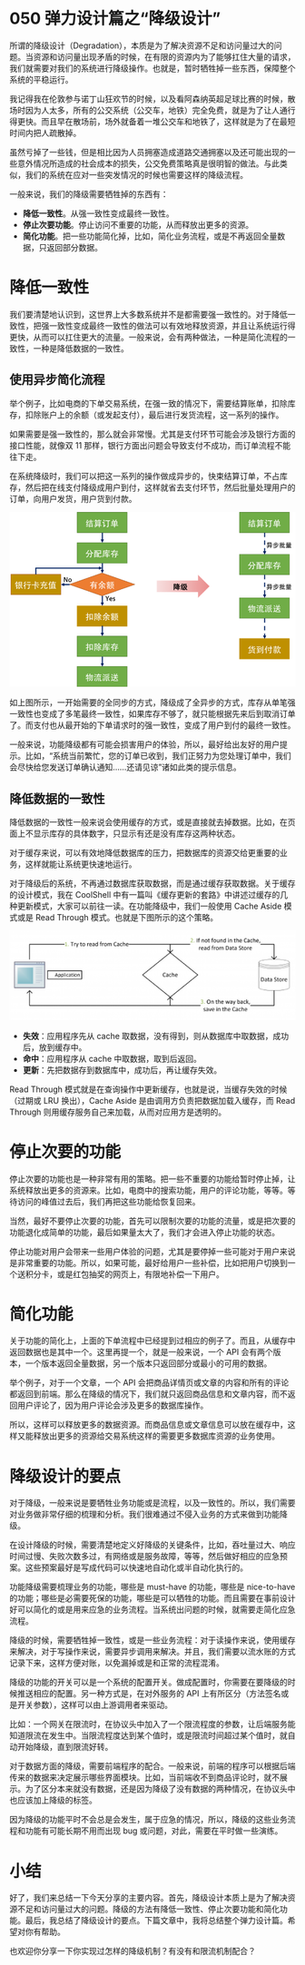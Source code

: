 050 弹力设计篇之“降级设计”
================

所谓的降级设计（Degradation），本质是为了解决资源不足和访问量过大的问题。当资源和访问量出现矛盾的时候，在有限的资源内为了能够扛住大量的请求，我们就需要对我们的系统进行降级操作。也就是，暂时牺牲掉一些东西，保障整个系统的平稳运行。

我记得我在伦敦参与诺丁山狂欢节的时候，以及看阿森纳英超足球比赛的时候，散场时因为人太多，所有的公交系统（公交车，地铁）完全免费，就是为了让人通行得更快。而且早在散场前，场外就备着一堆公交车和地铁了，这样就是为了在最短时间内把人疏散掉。

虽然亏掉了一些钱，但是相比因为人员拥塞造成道路交通拥塞以及还可能出现的一些意外情况所造成的社会成本的损失，公交免费策略真是很明智的做法。与此类似，我们的系统在应对一些突发情况的时候也需要这样的降级流程。

一般来说，我们的降级需要牺牲掉的东西有：

* **降低一致性**。从强一致性变成最终一致性。
* **停止次要功能**。停止访问不重要的功能，从而释放出更多的资源。
* **简化功能**。把一些功能简化掉，比如，简化业务流程，或是不再返回全量数据，只返回部分数据。

降低一致性
=====

我们要清楚地认识到，这世界上大多数系统并不是都需要强一致性的。对于降低一致性，把强一致性变成最终一致性的做法可以有效地释放资源，并且让系统运行得更快，从而可以扛住更大的流量。一般来说，会有两种做法，一种是简化流程的一致性，一种是降低数据的一致性。

使用异步简化流程
--------

举个例子，比如电商的下单交易系统，在强一致的情况下，需要结算账单，扣除库存，扣除账户上的余额（或发起支付），最后进行发货流程，这一系列的操作。

如果需要是强一致性的，那么就会非常慢。尤其是支付环节可能会涉及银行方面的接口性能，就像双 11 那样，银行方面出问题会导致支付不成功，而订单流程不能往下走。

在系统降级时，我们可以把这一系列的操作做成异步的，快束结算订单，不占库存，然后把在线支付降级成用户到付，这样就省去支付环节，然后批量处理用户的订单，向用户发货，用户货到付款。

![img](assets/2c8ea19d132f2efb333ea9e741ea8543.png)

如上图所示，一开始需要的全同步的方式，降级成了全异步的方式，库存从单笔强一致性也变成了多笔最终一致性，如果库存不够了，就只能根据先来后到取消订单了。而支付也从最开始的下单请求时的强一致性，变成了用户到付的最终一致性。

一般来说，功能降级都有可能会损害用户的体验，所以，最好给出友好的用户提示。比如，“系统当前繁忙，您的订单已收到，我们正努力为您处理订单中，我们会尽快给您发送订单确认通知……还请见谅”诸如此类的提示信息。

降低数据的一致性
--------

降低数据的一致性一般来说会使用缓存的方式，或是直接就去掉数据。比如，在页面上不显示库存的具体数字，只显示有还是没有库存这两种状态。

对于缓存来说，可以有效地降低数据库的压力，把数据库的资源交给更重要的业务，这样就能让系统更快速地运行。

对于降级后的系统，不再通过数据库获取数据，而是通过缓存获取数据。关于缓存的设计模式，我在 CoolShell 中有一篇叫《缓存更新的套路》中讲述过缓存的几种更新模式，大家可以前往一读。在功能降级中，我们一般使用 Cache Aside 模式或是 Read Through 模式。也就是下图所示的这个策略。

![img](assets/bdf7522a231ec2c1136a70f07db0c5c4.png)

* **失效**：应用程序先从 cache 取数据，没有得到，则从数据库中取数据，成功后，放到缓存中。
* **命中**：应用程序从 cache 中取数据，取到后返回。
* **更新**：先把数据存到数据库中，成功后，再让缓存失效。

Read Through 模式就是在查询操作中更新缓存，也就是说，当缓存失效的时候（过期或 LRU 换出），Cache Aside 是由调用方负责把数据加载入缓存，而 Read Through 则用缓存服务自己来加载，从而对应用方是透明的。

停止次要的功能
=======

停止次要的功能也是一种非常有用的策略。把一些不重要的功能给暂时停止掉，让系统释放出更多的资源来。比如，电商中的搜索功能，用户的评论功能，等等。等待访问的峰值过去后，我们再把这些功能给恢复回来。

当然，最好不要停止次要的功能，首先可以限制次要的功能的流量，或是把次要的功能退化成简单的功能，最后如果量太大了，我们才会进入停止功能的状态。

停止功能对用户会带来一些用户体验的问题，尤其是要停掉一些可能对于用户来说是非常重要的功能。所以，如果可能，最好给用户一些补偿，比如把用户切换到一个送积分卡，或是红包抽奖的网页上，有限地补偿一下用户。

简化功能
====

关于功能的简化上，上面的下单流程中已经提到过相应的例子了。而且，从缓存中返回数据也是其中一个。这里再提一个，就是一般来说，一个 API 会有两个版本，一个版本返回全量数据，另一个版本只返回部分或最小的可用的数据。

举个例子，对于一个文章，一个 API 会把商品详情页或文章的内容和所有的评论都返回到前端。那么在降级的情况下，我们就只返回商品信息和文章内容，而不返回用户评论了，因为用户评论会涉及更多的数据库操作。

所以，这样可以释放更多的数据资源。而商品信息或文章信息可以放在缓存中，这样又能释放出更多的资源给交易系统这样的需要更多数据库资源的业务使用。

降级设计的要点
=======

对于降级，一般来说是要牺牲业务功能或是流程，以及一致性的。所以，我们需要对业务做非常仔细的梳理和分析。我们很难通过不侵入业务的方式来做到功能降级。

在设计降级的时候，需要清楚地定义好降级的关键条件，比如，吞吐量过大、响应时间过慢、失败次数多过，有网络或是服务故障，等等，然后做好相应的应急预案。这些预案最好是写成代码可以快速地自动化或半自动化执行的。

功能降级需要梳理业务的功能，哪些是 must-have 的功能，哪些是 nice-to-have 的功能；哪些是必需要死保的功能，哪些是可以牺牲的功能。而且需要在事前设计好可以简化的或是用来应急的业务流程。当系统出问题的时候，就需要走简化应急流程。

降级的时候，需要牺牲掉一致性，或是一些业务流程：对于读操作来说，使用缓存来解决，对于写操作来说，需要异步调用来解决。并且，我们需要以流水账的方式记录下来，这样方便对账，以免漏掉或是和正常的流程混淆。

降级的功能的开关可以是一个系统的配置开关。做成配置时，你需要在要降级的时候推送相应的配置。另一种方式是，在对外服务的 API 上有所区分（方法签名或是开关参数），这样可以由上游调用者来驱动。

比如：一个网关在限流时，在协议头中加入了一个限流程度的参数，让后端服务能知道限流在发生中。当限流程度达到某个值时，或是限流时间超过某个值时，就自动开始降级，直到限流好转。

对于数据方面的降级，需要前端程序的配合。一般来说，前端的程序可以根据后端传来的数据来决定展示哪些界面模块。比如，当前端收不到商品评论时，就不展示。为了区分本来就没有数据，还是因为降级了没有数据的两种情况，在协议头中也应该加上降级的标签。

因为降级的功能平时不会总是会发生，属于应急的情况，所以，降级的这些业务流程和功能有可能长期不用而出现 bug 或问题，对此，需要在平时做一些演练。

小结
==

好了，我们来总结一下今天分享的主要内容。首先，降级设计本质上是为了解决资源不足和访问量过大的问题。降级的方法有降低一致性、停止次要功能和简化功能。最后，我总结了降级设计的要点。下篇文章中，我将总结整个弹力设计篇。希望对你有帮助。

也欢迎你分享一下你实现过怎样的降级机制？有没有和限流机制配合？
